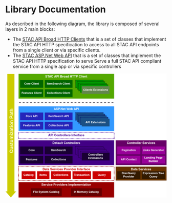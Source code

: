 # Library Documentation

As described in the following diagram, the library is composed of several layers in 2 main blocks:

- The [STAC API Broad HTTP Clients](clients.md) that is a set of classes that implement the STAC API HTTP specification to access to all STAC API endpoints from a single client or via specific clients.
- The [STAC ASP.Net Web API](webapi.md) that is a set of classes that implement the STAC API HTTP specification to serve Serve a full STAC API compliant service from a single app or via specific controllers

![](../diagrams/GeneralArchitectureDiagram.png)
